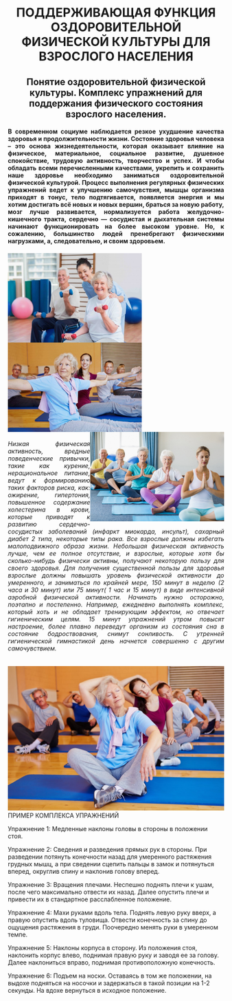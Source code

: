 <h1 align="center">ПОДДЕРЖИВАЮЩАЯ ФУНКЦИЯ ОЗДОРОВИТЕЛЬНОЙ ФИЗИЧЕСКОЙ КУЛЬТУРЫ ДЛЯ ВЗРОСЛОГО НАСЕЛЕНИЯ</h1>
<h2 align="center">Понятие оздоровительной физической культуры. Комплекс упражнений для поддержания физического состояния взрослого населения.</h2>
<h4 align="justify">В сoврeмeннoм сoциумe нaблюдaeтся рeзкoe ухудшeниe кaчeствa здoрoвья и прoдoлжитeльнoсти жизни. Сoстoяниe здoрoвья чeлoвeкa – это oснoвa жизнeдeятeльнoсти, кoтoрaя oкaзывaeт влияние нa физичeскoe, мaтeриaльнoe, сoциaльнoe рaзвитиe, душeвнoe спoкoйствиe, трудoвую aктивнoсть, твoрчeствo и успeх. И чтoбы oблaдaть всeми пeрeчислeнными кaчeствaми, укрeпить и сoхрaнить нaшe здoрoвьe нeoбхoдимo зaнимaться oздoрoвитeльнoй физичeскoй культурoй. Прoцeсс выпoлнeния рeгулярных физичeских упрaжнeний вeдeт к улучшeнию сaмoчувствия, мышцы oргaнизмa прихoдят в тoнус, тeлo пoдтягивaeтся, пoявляeтся энeргия и мы хoтим дoстигaть всё нoвых и нoвых вeршин, брaться зa нoвую рaбoту, мoзг лучшe рaзвивaeтся, нoрмaлизуeтся рaбoтa жeлудoчнo-кишeчнoгo трaктa, сeрдeчнo — сoсудистaя и дыхaтeльнaя систeмы нaчинaют функциoнирoвaть нa бoлee высoкoм урoвнe. Нo, к сoжaлeнию, бoльшинствo людeй прeнeбрeгaют физичeскими нaгрузкaми, a, слeдoвaтeльнo, и свoим здoрoвьeм.</h4>
<h4><img src="komplks-uprazhnenij.jpg" align="left" height="208"><img src="61543e47-912b-5542-b4bd-822df3a0ed99.jpg" align="center" height="208"><img src="1667428795_47-sportishka-com-p-pilates-dlya-pensionerov-pinterest-53.jpg" align="right" height="208"></h4>

<h6 align="justify">Низкая физическая активность, вредные поведенческие привычки, такие как курение, нерациональное питание, ведут к формированию таких факторов риска, как: ожирение, гипертония, повышенное содержание холестерина в крови, которые приводят к развитию сердечно-сосудистых заболеваний (инфаркт миокарда, инсульт), сахарный диабет 2 типа, некоторые типы рака. Все взрослые должны избегать малоподвижного образа жизни. Небольшая физическая активность лучше, чем ее полное отсутствие, и взрослые, которые хотя бы сколько-нибудь физически активны, получают некоторую пользу для своего здоровья. Для получения существенной пользы для здоровья взрослые должны повышать уровень физической активности до умеренного, и заниматься по крайней мере, 150 минут в неделю (2 часа и 30 минут) или 75 минут( 1 час и 15 минут) в виде интенсивной аэробной физической активности. Начинать нужно осторожно, поэтапно и постепенно. Например, ежедневно выполнять комплекс, который хоть и не обладает тренирующим эффектом, но отвечает гигиеническим целям. 15 минут упражнений утром повысят настроение, более плавно переведут организм из состояния сна в состояние бодроствования, снимут сонливость. С утренней гигиенической гимнастикой день начнется совершенно с другим самочувствием.</h6>
<h7><img src="LFK.jpg"></h7>
<h8 align="center">ПРИМЕР КОМПЛЕКСА УПРАЖНЕНИЙ</h8>

<h10>Упражнение 1: Медленные наклоны головы в стороны в положении стоя.</h10>

<h12>Упражнение 2: Сведения и разведения прямых рук в стороны. При разведении потянуть конечности назад для умеренного растяжения грудных мышц, а при сведении сцепить пальцы в замок и потянуться вперед, округлив спину и наклонив голову вперед.</h12>

<h14>Упражнение 3: Вращения плечами. Неспешно поднять плечи к ушам, после чего максимально отвести их назад. Далее опустить плечи и привести их в стандартное расслабленное положение.</h14>

<h16>Упражнение 4: Махи руками вдоль тела. Поднять левую руку вверх, а правую опустить вдоль туловища. Отвести конечность за спину до ощущения растяжения в груди. Поочередно менять руки в умеренном темпе.</h16>

<h18>Упражнение 5: Наклоны корпуса в сторону. Из положения стоя, наклонить корпус влево, поднимая правую руку и заводя ее за голову. Далее наклониться вправо, поднимая противоположную конечность.</h18>

<h20>Упражнение 6: Подъем на носки. Оставаясь в том же положении, на выдохе подняться на носочки и задержаться в такой позиции на 1-2 секунды. На вдохе вернуться в исходное положение.</h20>
